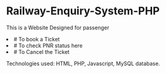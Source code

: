 # Railway-Enquiry-System-PHP
This is a Website Designed for passenger
        <li># To book a Ticket</li>
        <li># To check PNR status here</li>
        <li># To Cancel the Ticket</li>
       
Technologies used: HTML, PHP, Javascript, MySQL database.
